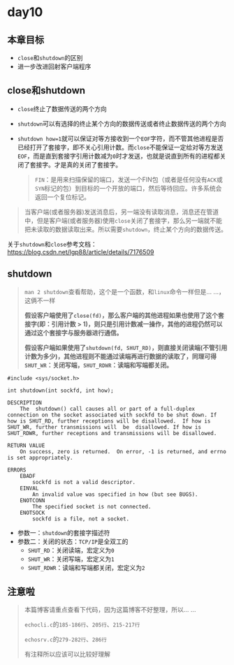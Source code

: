 # day10

## 本章目标

* `close`和`shutdown`的区别
* 进一步改进回射客户端程序

## close和shutdown

* `close`终止了数据传送的两个方向

* `shutdown`可以有选择的终止某个方向的数据传送或者终止数据传送的两个方向

* `shutdown how=1`就可以保证对等方接收到一个`EOF`字符，而不管其他进程是否已经打开了套接字，即不关心引用计数。而`close`不能保证一定给对等方发送`EOF`，而是直到套接字引用计数减为`0`时才发送，也就是说直到所有的进程都关闭了套接字。才是真的关闭了套接字。

  >`FIN`：是用来扫描保留的端口，发送一个FIN包（或者是任何没有`ACK`或`SYN`标记的包）到目标的一个开放的端口，然后等待回应。许多系统会返回一个复位标记。

> 当客户端(或者服务器)发送消息后，另一端没有读取消息，消息还在管道中，但是客户端(或者服务器)使用`close`关闭了套接字，那么另一端就不能把未读取的数据读取出来。所以需要`shutdown`，终止某个方向的数据传送。

关于`shutdown`和`close`参考文档：https://blog.csdn.net/lgp88/article/details/7176509

## shutdown

> `man 2 shutdown`查看帮助，这个是一个函数，和`linux`命令一样但是... ...，这俩不一样
>
> **假设客户端使用了`close(fd)`，那么客户端的其他进程如果也使用了这个套接字(即：引用计数 > 1)，则只是引用计数减一操作，其他的进程仍然可以通过这个套接字与服务器进行通信。**
>
> **假设客户端如果使用了`shutdown(fd, SHUT_RD)`，则直接关闭读端(不管引用计数为多少)，其他进程则不能通过读端再进行数据的读取了，同理可得`SHUT_WR`：关闭写端，`SHUT_RDWR`：读端和写端都关闭。**

```
#include <sys/socket.h>

int shutdown(int sockfd, int how);

DESCRIPTION
	The  shutdown() call causes all or part of a full-duplex connection on the socket associated with sockfd to be shut down. If how is SHUT_RD, further receptions will be disallowed.  If how is SHUT_WR, further transmissions will  be  disallowed. If how is SHUT_RDWR, further receptions and transmissions will be disallowed.

RETURN VALUE
	On success, zero is returned.  On error, -1 is returned, and errno is set appropriately.

ERRORS
	EBADF  
		sockfd is not a valid descriptor.
	EINVAL 
		An invalid value was specified in how (but see BUGS).
	ENOTCONN
		The specified socket is not connected.
	ENOTSOCK
		sockfd is a file, not a socket.
```

* 参数一：`shutdown`的套接字描述符
* 参数二：关闭的状态：`TCP/IP`是全双工的
  * `SHUT_RD`：关闭读端，宏定义为`0`
  * `SHUT_WR`：关闭写端，宏定义为`1`
  * `SHUT_RDWR`：读端和写端都关闭，宏定义为`2`

## 注意啦

> 本篇博客请重点查看下代码，因为这篇博客不好整理，所以... ...
>
> `echocli.c`的`185-186行`、`205行`、`215-217行`
>
> `echosrv.c`的`279-282行`、`286行`
>
> 有注释所以应该可以比较好理解